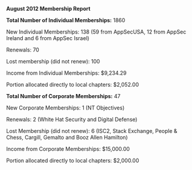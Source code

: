 **August 2012 Membership Report**

**Total Number of Individual Memberships:** 1860

New Individual Memberships: 138 (59 from AppSecUSA, 12 from AppSec
Ireland and 6 from AppSec Israel)

Renewals: 70

Lost membership (did not renew): 100

Income from Individual Memberships: $9,234.29

Portion allocated directly to local chapters: $2,052.00

**Total Number of Corporate Memberships:** 47

New Corporate Memberships: 1 (NT Objectives)

Renewals: 2 (White Hat Security and Digital Defense)

Lost Membership (did not renew): 6 (ISC2, Stack Exchange, People &
Chess, Cargill, Gemalto and Booz Allen Hamilton)

Income from Corporate Memberships: $15,000.00

Portion allocated directly to local chapters: $2,000.00
